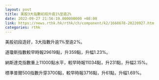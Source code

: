 ```yaml
---
layout: post
title: 美股3大指數初段升逾1%至逾2%
date: 2022-09-27 21:56:19.000000000 +08:00
link: https://news.rthk.hk/rthk/ch/component/k2/1668678-20220927.htm
categories: rthk
---
```


美股初段造好，3大指數升逾1%至逾2%。

道瓊斯指數較早時報29619點，升359點，升幅1.23%。

納斯達克指數重上11000點水平，較早時報11034點，升231點，升幅2.15%。

標準普爾500指數升穿3700點，較早時報3716點，升61點，升幅1.69%。
